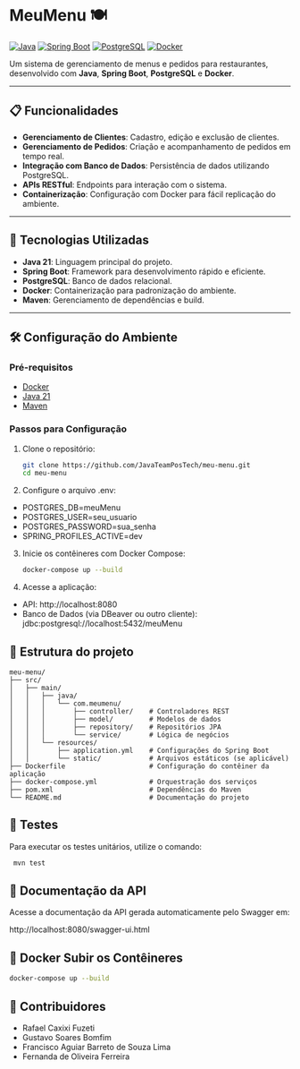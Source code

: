 # MeuMenu 🍽️

[![Java](https://img.shields.io/badge/Java-ED8B00?style=for-the-badge&logo=java&logoColor=white)](https://www.java.com/)
[![Spring Boot](https://img.shields.io/badge/Spring_Boot-6DB33F?style=for-the-badge&logo=spring-boot&logoColor=white)](https://spring.io/projects/spring-boot)
[![PostgreSQL](https://img.shields.io/badge/PostgreSQL-316192?style=for-the-badge&logo=postgresql&logoColor=white)](https://www.postgresql.org/)
[![Docker](https://img.shields.io/badge/Docker-2496ED?style=for-the-badge&logo=docker&logoColor=white)](https://www.docker.com/)


Um sistema de gerenciamento de menus e pedidos para restaurantes, desenvolvido com **Java**, **Spring Boot**, **PostgreSQL** e **Docker**.

---

## 📋 Funcionalidades

- **Gerenciamento de Clientes**: Cadastro, edição e exclusão de clientes.
- **Gerenciamento de Pedidos**: Criação e acompanhamento de pedidos em tempo real.
- **Integração com Banco de Dados**: Persistência de dados utilizando PostgreSQL.
- **APIs RESTful**: Endpoints para interação com o sistema.
- **Containerização**: Configuração com Docker para fácil replicação do ambiente.

---

## 🚀 Tecnologias Utilizadas

- **Java 21**: Linguagem principal do projeto.
- **Spring Boot**: Framework para desenvolvimento rápido e eficiente.
- **PostgreSQL**: Banco de dados relacional.
- **Docker**: Containerização para padronização do ambiente.
- **Maven**: Gerenciamento de dependências e build.

---

## 🛠️ Configuração do Ambiente

### Pré-requisitos

- [Docker](https://www.docker.com/)
- [Java 21](https://www.oracle.com/java/technologies/javase/jdk21-archive-downloads.html)
- [Maven](https://maven.apache.org/)

### Passos para Configuração

1. Clone o repositório:
   ```bash
   git clone https://github.com/JavaTeamPosTech/meu-menu.git
   cd meu-menu
   ```
2. Configure o arquivo .env:
- POSTGRES_DB=meuMenu
- POSTGRES_USER=seu_usuario
- POSTGRES_PASSWORD=sua_senha
- SPRING_PROFILES_ACTIVE=dev
3. Inicie os contêineres com Docker Compose:
    ```bash
    docker-compose up --build
    ```
4. Acesse a aplicação:
- API: http://localhost:8080
- Banco de Dados (via DBeaver ou outro cliente): jdbc:postgresql://localhost:5432/meuMenu

## 📂  Estrutura do projeto
```plaintext
meu-menu/
├── src/
│   ├── main/
│   │   ├── java/
│   │   │   └── com.meumenu/
│   │   │       ├── controller/    # Controladores REST
│   │   │       ├── model/         # Modelos de dados
│   │   │       ├── repository/    # Repositórios JPA
│   │   │       └── service/       # Lógica de negócios
│   │   └── resources/
│   │       ├── application.yml    # Configurações do Spring Boot
│   │       └── static/            # Arquivos estáticos (se aplicável)
├── Dockerfile                     # Configuração do contêiner da aplicação
├── docker-compose.yml             # Orquestração dos serviços
├── pom.xml                        # Dependências do Maven
└── README.md                      # Documentação do projeto
```

## 🧪 Testes
Para executar os testes unitários, utilize o comando:
   ```bash
    mvn test
   ```

## 📖 Documentação da API

Acesse a documentação da API gerada automaticamente pelo Swagger em:

http://localhost:8080/swagger-ui.html

## 🐳 Docker Subir os Contêineres
 ```bash
docker-compose up --build
 ```

## 👥 Contribuidores
- Rafael Caxixi Fuzeti
- Gustavo Soares Bomfim
- Francisco Aguiar Barreto de Souza Lima
- Fernanda de Oliveira Ferreira


